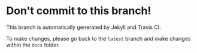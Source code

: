 # Don't commit to this branch!

This branch is automatically generated by Jekyll and Travis CI.

To make changes, please go back to the `latest` branch and make changes within the `docs` folder.
